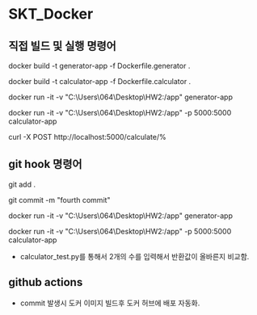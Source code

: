 # SKT_Docker

## 직접 빌드 및 실행 명령어


docker build -t generator-app -f Dockerfile.generator .

docker build -t calculator-app -f Dockerfile.calculator .

docker run -it -v "C:\Users\064\Desktop\HW2:/app" generator-app

docker run -it -v "C:\Users\064\Desktop\HW2:/app" -p 5000:5000 calculator-app

curl -X POST http://localhost:5000/calculate/%


## git hook 명령어


git add .

git commit -m "fourth commit"

docker run -it -v "C:\Users\064\Desktop\HW2:/app" generator-app

docker run -it -v "C:\Users\064\Desktop\HW2:/app" -p 5000:5000 calculator-app

- calculator_test.py를 통해서 2개의 수를 입력해서 반환값이 올바른지 비교함.


## github actions

- commit 발생시 도커 이미지 빌드후 도커 허브에 배포 자동화.
